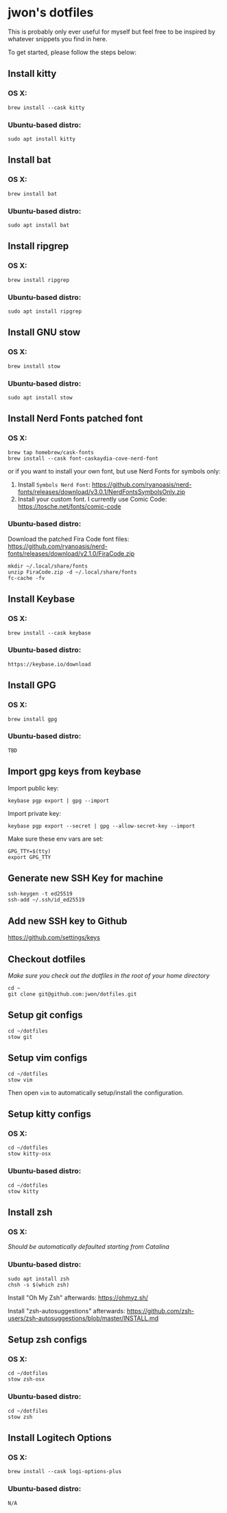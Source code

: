 # jwon's dotfiles
This is probably only ever useful for myself but feel free to be inspired by whatever snippets you find in here.

To get started, please follow the steps below:

## Install kitty
### OS X:
```
brew install --cask kitty
```

### Ubuntu-based distro:
```
sudo apt install kitty
```

## Install bat
### OS X:
```
brew install bat
```

### Ubuntu-based distro:
```
sudo apt install bat
```

## Install ripgrep
### OS X:
```
brew install ripgrep
```

### Ubuntu-based distro:
```
sudo apt install ripgrep
```

## Install GNU stow
### OS X:
```
brew install stow
```
### Ubuntu-based distro:
```
sudo apt install stow
```

## Install Nerd Fonts patched font
### OS X:
```
brew tap homebrew/cask-fonts
brew install --cask font-caskaydia-cove-nerd-font
```

or if you want to install your own font, but use Nerd Fonts for symbols only:

1. Install `Symbols Nerd Font`: https://github.com/ryanoasis/nerd-fonts/releases/download/v3.0.1/NerdFontsSymbolsOnly.zip
2. Install your custom font. I currently use Comic Code: https://tosche.net/fonts/comic-code

### Ubuntu-based distro:

Download the patched Fira Code font files:
https://github.com/ryanoasis/nerd-fonts/releases/download/v2.1.0/FiraCode.zip
```
mkdir ~/.local/share/fonts
unzip FiraCode.zip -d ~/.local/share/fonts
fc-cache -fv
```

## Install Keybase
### OS X:
```
brew install --cask keybase
```
### Ubuntu-based distro:
```
https://keybase.io/download
```

## Install GPG
### OS X:
```
brew install gpg
```
### Ubuntu-based distro:
```
TBD
```

## Import gpg keys from keybase
Import public key:
```
keybase pgp export | gpg --import
```

Import private key:
```
keybase pgp export --secret | gpg --allow-secret-key --import
```
Make sure these env vars are set:
```
GPG_TTY=$(tty)
export GPG_TTY
```

## Generate new SSH Key for machine
```
ssh-keygen -t ed25519
ssh-add ~/.ssh/id_ed25519
```

## Add new SSH key to Github
https://github.com/settings/keys

## Checkout dotfiles
*Make sure you check out the dotfiles in the root of your home directory*
```
cd ~
git clone git@github.com:jwon/dotfiles.git
```

## Setup git configs
```
cd ~/dotfiles
stow git
```

## Setup vim configs
```
cd ~/dotfiles
stow vim
```
Then open `vim` to automatically setup/install the configuration.

## Setup kitty configs
### OS X:
```
cd ~/dotfiles
stow kitty-osx
```
### Ubuntu-based distro:
```
cd ~/dotfiles
stow kitty
```

## Install zsh
### OS X:

*Should be automatically defaulted starting from Catalina*

### Ubuntu-based distro:
```
sudo apt install zsh
chsh -s $(which zsh)
```
Install "Oh My Zsh" afterwards: https://ohmyz.sh/

Install "zsh-autosuggestions" afterwards: https://github.com/zsh-users/zsh-autosuggestions/blob/master/INSTALL.md

## Setup zsh configs
### OS X:
```
cd ~/dotfiles
stow zsh-osx
```
### Ubuntu-based distro:
```
cd ~/dotfiles
stow zsh
```

## Install Logitech Options
### OS X:
```
brew install --cask logi-options-plus
```
### Ubuntu-based distro:
```
N/A
```
